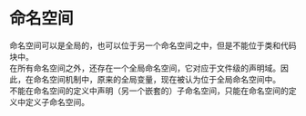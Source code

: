 # 命名空间   
命名空间可以是全局的，也可以位于另一个命名空间之中，但是不能位于类和代码块中。   
在所有命名空间之外，还存在一个全局命名空间，它对应于文件级的声明域。因此，在命名空间机制中，原来的全局变量，现在被认为位于全局命名空间中。   
不能在命名空间的定义中声明（另一个嵌套的）子命名空间，只能在命名空间的定义中定义子命名空间。   
